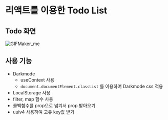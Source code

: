 # 리액트를 이용한 Todo List
## Todo 화면


![GIFMaker_me](https://github.com/asylee02/React-Todo/assets/87488288/232392fe-a94d-42dd-8480-0a46898c573f)


## 사용 기능

- Darkmode
    - useContext 사용
    - `document.documentElement.classList` 를 이용하여 Darkmode css 적용
- LocalStorage 사용
- filter, map 함수 사용
- 콜백함수를 prop으로 넘겨서 prop 받아오기
- uuiv4 사용하여 고유 key값 받기

